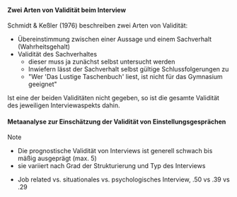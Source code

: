 
#### Zwei Arten von Validität beim Interview

Schmidt & Keßler (1976) beschreiben zwei Arten von Validität: 
- Übereinstimmung zwischen einer Aussage und einem Sachverhalt (Wahrheitsgehalt)
- Validität des Sachverhaltes
	- dieser muss ja zunächst selbst untersucht werden
	- Inwiefern lässt der Sachverhalt selbst gültige Schlussfolgerungen zu 
	- "Wer 'Das Lustige Taschenbuch' liest, ist nicht für das Gymnasium geeignet"

Ist eine der beiden Validitäten nicht gegeben, so ist die gesamte Validität des jeweiligen Interviewaspekts dahin. 


#### Metaanalyse zur Einschätzung der Validität von Einstellungsgesprächen

> [!note] 
> - Die prognostische Validität von Interviews ist generell schwach bis mäßig ausgeprägt (max. 5) 
> - sie variiert nach Grad der Strukturierung und Typ des Interviews
> 

- Job related vs. situationales vs. psychologisches Interview, .50 vs .39 vs .29
